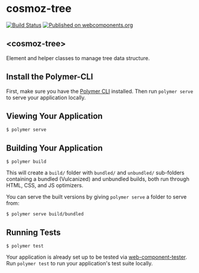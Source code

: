 cosmoz-tree
===========

[![Build Status](https://travis-ci.org/Neovici/cosmoz-tree.svg?branch=master)](https://travis-ci.org/Neovici/cosmoz-tree)
[![Published on webcomponents.org](https://img.shields.io/badge/webcomponents.org-published-blue.svg)](https://www.webcomponents.org/element/Neovici/cosmoz-tree)

## &lt;cosmoz-tree&gt;

Element and helper classes to manage tree data structure.

## Install the Polymer-CLI

First, make sure you have the
[Polymer CLI](https://www.npmjs.com/package/polymer-cli) installed. Then run
`polymer serve` to serve your application locally.

## Viewing Your Application

```
$ polymer serve
```

## Building Your Application

```
$ polymer build
```

This will create a `build/` folder with `bundled/` and `unbundled/` sub-folders
containing a bundled (Vulcanized) and unbundled builds, both run through HTML,
CSS, and JS optimizers.

You can serve the built versions by giving `polymer serve` a folder to serve
from:

```
$ polymer serve build/bundled
```

## Running Tests

```
$ polymer test
```

Your application is already set up to be tested via [web-component-tester](https://github.com/Polymer/web-component-tester). Run `polymer test` to run
your application's test suite locally.
